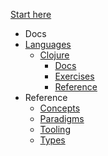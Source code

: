 [Start here](/)

- Docs
- [Languages](/languages/README.md)
  - [Clojure](/languages/clojure/README.md)
    - [Docs](/languages/clojure/docs/README.md)
    - [Exercises](/languages/clojure/exercises/README.md)
    - [Reference](/languages/clojure/reference/README.md)
- Reference
  - [Concepts](/reference/concepts/README.md)
  - [Paradigms](/reference/paradigms/README.md)
  - [Tooling](/reference/tooling/README.md)
  - [Types](/reference/types/README.md)

